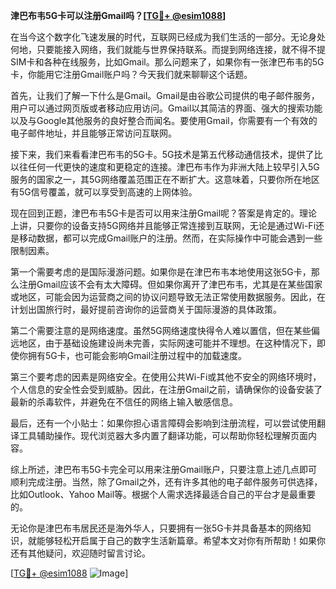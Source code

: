 **津巴布韦5G卡可以注册Gmail吗？[[TG💪+ @esim1088](https://t.me/s/esim1088)]**

在当今这个数字化飞速发展的时代，互联网已经成为我们生活的一部分。无论身处何地，只要能接入网络，我们就能与世界保持联系。而提到网络连接，就不得不提SIM卡和各种在线服务，比如Gmail。那么问题来了，如果你有一张津巴布韦的5G卡，你能用它注册Gmail账户吗？今天我们就来聊聊这个话题。

首先，让我们了解一下什么是Gmail。Gmail是由谷歌公司提供的电子邮件服务，用户可以通过网页版或者移动应用访问。Gmail以其简洁的界面、强大的搜索功能以及与Google其他服务的良好整合而闻名。要使用Gmail，你需要有一个有效的电子邮件地址，并且能够正常访问互联网。

接下来，我们来看看津巴布韦的5G卡。5G技术是第五代移动通信技术，提供了比以往任何一代更快的速度和更稳定的连接。津巴布韦作为非洲大陆上较早引入5G服务的国家之一，其5G网络覆盖范围正在不断扩大。这意味着，只要你所在地区有5G信号覆盖，就可以享受到高速的上网体验。

现在回到正题，津巴布韦5G卡是否可以用来注册Gmail呢？答案是肯定的。理论上讲，只要你的设备支持5G网络并且能够正常连接到互联网，无论是通过Wi-Fi还是移动数据，都可以完成Gmail账户的注册。然而，在实际操作中可能会遇到一些限制因素。

第一个需要考虑的是国际漫游问题。如果你是在津巴布韦本地使用这张5G卡，那么注册Gmail应该不会有太大障碍。但如果你离开了津巴布韦，尤其是在某些国家或地区，可能会因为运营商之间的协议问题导致无法正常使用数据服务。因此，在计划出国旅行时，最好提前咨询你的运营商关于国际漫游的具体政策。

第二个需要注意的是网络速度。虽然5G网络速度快得令人难以置信，但在某些偏远地区，由于基础设施建设尚未完善，实际网速可能并不理想。在这种情况下，即使你拥有5G卡，也可能会影响Gmail注册过程中的加载速度。

第三个要考虑的因素是网络安全。在使用公共Wi-Fi或其他不安全的网络环境时，个人信息的安全性会受到威胁。因此，在注册Gmail之前，请确保你的设备安装了最新的杀毒软件，并避免在不信任的网络上输入敏感信息。

最后，还有一个小贴士：如果你担心语言障碍会影响到注册流程，可以尝试使用翻译工具辅助操作。现代浏览器大多内置了翻译功能，可以帮助你轻松理解页面内容。

综上所述，津巴布韦5G卡完全可以用来注册Gmail账户，只要注意上述几点即可顺利完成注册。当然，除了Gmail之外，还有许多其他的电子邮件服务可供选择，比如Outlook、Yahoo Mail等。根据个人需求选择最适合自己的平台才是最重要的。

无论你是津巴布韦居民还是海外华人，只要拥有一张5G卡并具备基本的网络知识，就能够轻松开启属于自己的数字生活新篇章。希望本文对你有所帮助！如果你还有其他疑问，欢迎随时留言讨论。

[[TG💪+ @esim1088](https://t.me/s/esim1088) ![Image](https://i.postimg.cc/4NQfJmqS/Snipaste-2025-05-13-00-14-12.png)]